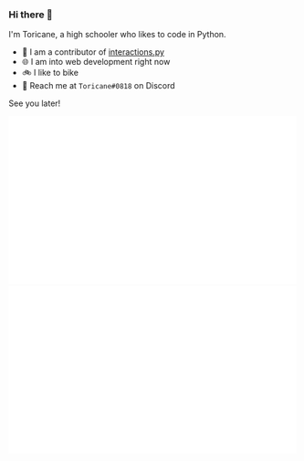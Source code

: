 ### Hi there 👋

I'm Toricane, a high schooler who likes to code in Python.

* 🤖 I am a contributor of [interactions.py](https://github.com/interactions-py/)
* 🌐 I am into web development right now
* 🚲 I like to bike
* 📧 Reach me at `Toricane#0818` on Discord

See you later!

![](https://raw.githubusercontent.com/Toricane/github-stats/master/generated/overview.svg#gh-dark-mode-only)
![](https://raw.githubusercontent.com/Toricane/github-stats/master/generated/languages.svg#gh-dark-mode-only)
